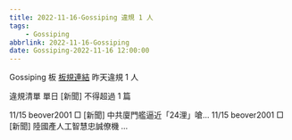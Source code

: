 ```yaml
---
title: 2022-11-16-Gossiping 違規 1 人
tags:
    - Gossiping
abbrlink: 2022-11-16-Gossiping
date: Gossiping-2022-11-16 12:00:00
---
```

Gossiping 板 [板規連結](https://www.ptt.cc/bbs/Gossiping/M.1637425085.A.07D.html)
昨天違規 1 人
<!-- more -->

違規清單
單日 [新聞] 不得超過 1 篇

11/15 beover2001 □ [新聞] 中共廈門艦逼近「24浬」嗆…
11/15 beover2001 □ [新聞] 陸國產人工智慧忠誠僚機 …